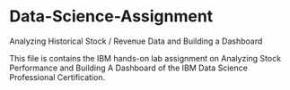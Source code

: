 # Data-Science-Assignment
Analyzing Historical Stock / Revenue Data and Building a Dashboard 

This file is contains the IBM hands-on lab assignment on Analyzing Stock Performance and Building A Dashboard of the IBM Data Science Professional Certification.
